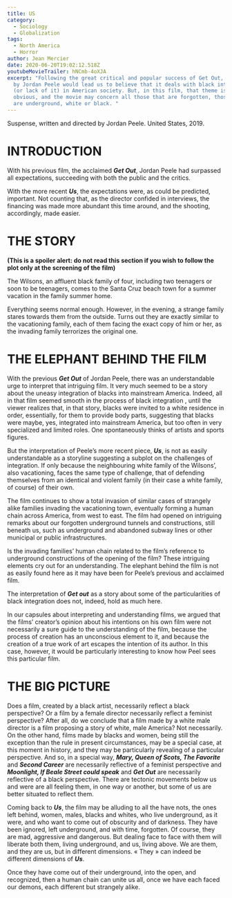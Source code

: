 ```yaml
---
title: US
category:
  - Sociology
  - Globalization
tags:
  - North America
  - Horror
author: Jean Mercier
date: 2020-06-20T19:02:12.518Z
youtubeMovieTrailer: hNCmb-4oXJA
excerpt: "Following the great critical and popular success of Get Out, any film
  by Jordan Peele would lead us to believe that it deals with black integration
  (or lack of it) in American society. But, in this film, that theme is less
  obvious, and the movie may concern all those that are forgotten, those that
  are underground, white or black. "
---
```

Suspense, written and directed by Jordan Peele. United States, 2019.

# INTRODUCTION

With his previous film, the acclaimed ***Get Out***, Jordan Peele had surpassed all expectations, succeeding with both the public and the critics.

With the more recent ***Us***, the expectations were, as could be predicted, important. Not counting that, as the director confided in interviews, the financing was made more abundant this time around, and the shooting, accordingly, made easier.

# THE STORY

**(This is a spoiler alert: do not read this section if you wish to follow the plot only at the screening of the film)**

The Wilsons, an affluent black family of four, including two teenagers or soon to be teenagers, comes to the Santa Cruz beach town for a summer vacation in the family summer home.

Everything seems normal enough. However, in the evening, a strange family stares towards them from the outside. Turns out they are exactly similar to the vacationing family, each of them facing the exact copy of him or her, as the invading family terrorizes the original one.

# THE ELEPHANT BEHIND THE FILM

With the previous ***Get Out*** of Jordan Peele, there was an understandable urge to interpret that intriguing film. It very much seemed to be a story about the uneasy integration of blacks into mainstream America. Indeed, all in that film seemed smooth in the process of black integration , until the viewer realizes that, in that story, blacks were invited to a white residence in order, essentially, for them to provide body parts, suggesting that blacks were maybe, yes, integrated into mainstream America, but too often in very specialized and limited roles. One spontaneously thinks of artists and sports figures.

But the interpretation of Peele’s more recent piece, ***Us***, is not as easily understandable as a storyline suggesting a subplot on the challenges of integration. If only because the neighbouring white family of the Wilsons’, also vacationing, faces the same type of challenge, that of defending themselves from an identical and violent family (in their case a white family, of course) of their own.

The film continues to show a total invasion of similar cases of strangely alike families invading the vacationing town, eventually forming a human chain across America, from west to east. The film had opened on intriguing remarks about our forgotten underground tunnels and constructions, still beneath us, such as underground and abandoned subway lines or other municipal or public infrastructures.

Is the invading families’ human chain related to the film’s reference to underground constructions of the opening of the film? These intriguing elements cry out for an understanding. The elephant behind the film is not as easily found here as it may have been for Peele’s previous and acclaimed film.

The interpretation of ***Get out*** as a story about some of the particularities of black integration does not, indeed, hold as much here.

In our capsules about interpreting and understanding films, we argued that the films’ creator’s opinion about his intentions on his own film were not necessarily a sure guide to the understanding of the film, because the process of creation has an unconscious element to it, and because the creation of a true work of art escapes the intention of its author. In this case, however, it would be particularly interesting to know how Peel sees this particular film.

# THE BIG PICTURE

Does a film, created by a black artist, necessarily reflect a black perspective? Or a film by a female director necessarily reflect a feminist perspective? After all, do we conclude that a film made by a white male director is a film proposing a story of white, male America? Not necessarily. On the other hand, films made by blacks and women, being still the exception than the rule in present circumstances, may be a special case, at this moment in history, and they may be particularly revealing of a particular perspective. And so, in a special way, ***Mary, Queen of Scots, The Favorite*** and ***Second Career*** are necessarily reflective of a feminist perspective and ***Moonlight, If Beale Street could speak*** and ***Get Out*** are necessarily reflective of a black perspective. There are tectonic movements below us and were are all feeling them, in one way or another, but some of us are better situated to reflect them.

Coming back to ***Us***, the film may be alluding to all the have nots, the ones left behind, women, males, blacks and whites, who live underground, as it were, and who want to come out of obscurity and of darkness. They have been ignored, left underground, and with time, forgotten. Of course, they are mad, aggressive and dangerous. But dealing face to face with them will liberate both them, living underground, and us, living above. We are them, and they are us, but in different dimensions. « They » can indeed be different dimensions of ***Us***.

Once they have come out of their underground, into the open, and recognized, then a human chain can unite us all, once we have each faced our demons, each different but strangely alike.